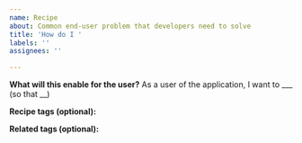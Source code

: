 ```yaml
---
name: Recipe
about: Common end-user problem that developers need to solve
title: 'How do I '
labels: ''
assignees: ''

---
```


**What will this enable for the user?**
As a user of the application, I want to ___ (so that __)

**Recipe tags (optional):**

**Related tags (optional):**
